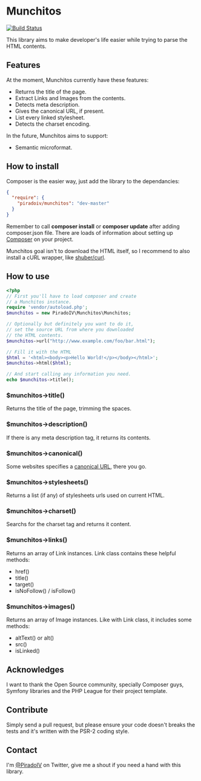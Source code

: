 # Munchitos
[![Build Status](https://travis-ci.org/piradoiv/munchitos.png?branch=master)](https://travis-ci.org/piradoiv/munchitos)

This library aims to make developer's life easier
while trying to parse the HTML contents.

## Features
At the moment, Munchitos currently have these features:

- Returns the title of the page.
- Extract Links and Images from the contents.
- Detects meta description.
- Gives the canonical URL, if present.
- List every linked stylesheet.
- Detects the charset encoding.

In the future, Munchitos aims to support:

- Semantic microformat.

## How to install

Composer is the easier way, just add the library
to the dependancies:

```json
{
  "require": {
    "piradoiv/munchitos": "dev-master"
  }
}
```

Remember to call **composer install** or **composer
update** after adding composer.json file. There are
loads of information about setting up
[Composer](http://getcomposer.org) on your project.

Munchitos goal isn't to download the HTML itself, so
I recommend to also install a cURL wrapper, like
[shuber/curl](https://packagist.org/packages/shuber/curl).

## How to use

```php
<?php
// First you'll have to load composer and create
// a Munchitos instance.
require 'vendor/autoload.php';
$munchitos = new PiradoIV\Munchitos\Munchitos;

// Optionally but definitely you want to do it,
// set the source URL from where you downloaded
// the HTML contents.
$munchitos->url("http://www.example.com/foo/bar.html");

// Fill it with the HTML
$html = '<html><body><p>Hello World!</p></body></html>';
$munchitos->html($html);

// And start calling any information you need.
echo $munchitos->title();
```

### $munchitos->title()
Returns the title of the page, trimming the spaces.

### $munchitos->description()
If there is any meta description tag, it returns its contents.

### $munchitos->canonical()
Some websites specifies a [canonical URL](https://support.google.com/webmasters/answer/139394?hl=en), there you go.

### $munchitos->stylesheets()
Returns a list (if any) of stylesheets urls used
on current HTML.

### $munchitos->charset()
Searchs for the charset tag and returns it content.

### $munchitos->links()
Returns an array of Link instances. Link class contains
these helpful methods:

- href()
- title()
- target()
- isNoFollow() / isFollow()

### $munchitos->images()
Returns an array of Image instances. Like with Link class,
it includes some methods:

- altText() or alt()
- src()
- isLinked()

## Acknowledges

I want to thank the Open Source community, specially
Composer guys, Symfony libraries and the PHP League
for their project template.

## Contribute

Simply send a pull request, but please ensure your
code doesn't breaks the tests and it's written
with the PSR-2 coding style.

## Contact

I'm [@PiradoIV](http://twitter.com/piradoiv/) on
Twitter, give me a shout if you need a hand with
this library.
